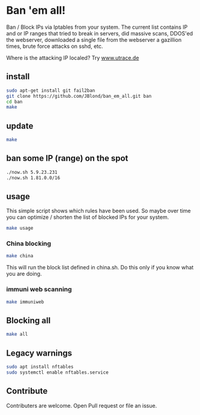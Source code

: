 # Ban 'em all!

Ban / Block IPs via Iptables from your system.
The current list contains IP and or IP ranges that tried to break in servers, did massive scans, DDOS'ed the webserver, downloaded a single file from the webserver a gazillion times, brute force attacks on sshd, etc.

Where is the attacking IP localed? Try www.utrace.de

## install

```bash
sudo apt-get install git fail2ban
git clone https://github.com/JBlond/ban_em_all.git ban
cd ban
make
```

## update

```bash
make
```

## ban some IP (range) on the spot

```bash
./now.sh 5.9.23.231
./now.sh 1.81.0.0/16
```

## usage

This simple script shows which rules have been used. So maybe over time you can optimize / shorten the list of blocked IPs for your system.

```bash
make usage
```

### China blocking

```bash
make china
```
This will run the block list defined in china.sh. Do this only if you know what you are doing.

### immuni web scanning 

```bash
make immuniweb
```

## Blocking all

```bash
make all
```

## Legacy warnings

```bash
sudo apt install nftables
sudo systemctl enable nftables.service
```

## Contribute

Contributers are welcome. Open Pull request or file an issue.
